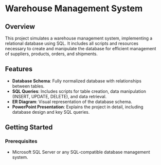 # Warehouse Management System

## Overview
This project simulates a warehouse management system, implementing a relational database using SQL. It includes all scripts and resources necessary to create and manipulate the database for efficient management of suppliers, products, orders, and shipments.

## Features
- **Database Schema**: Fully normalized database with relationships between tables.
- **SQL Queries**: Includes scripts for table creation, data manipulation (INSERT, UPDATE, DELETE), and data retrieval.
- **ER Diagram**: Visual representation of the database schema.
- **PowerPoint Presentation**: Explains the project in detail, including database design and key SQL queries.

## Getting Started

### Prerequisites
- Microsoft SQL Server or any SQL-compatible database management system.
  
